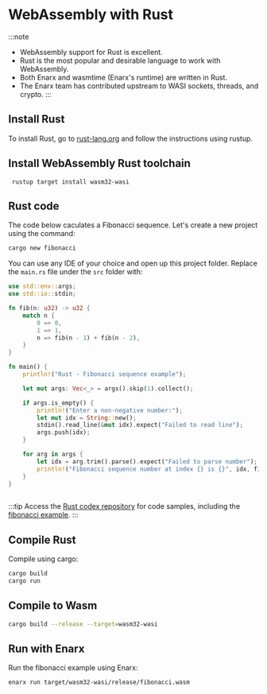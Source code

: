 # WebAssembly with Rust

:::note
* WebAssembly support for Rust is excellent.
* Rust is the most popular and desirable language to work with WebAssembly.
* Both Enarx and wasmtime (Enarx's runtime) are written in Rust.
* The Enarx team has contributed upstream to WASI sockets, threads, and crypto.
:::

## Install Rust

To install Rust, go to [rust-lang.org](https://www.rust-lang.org/tools/install) and follow the instructions using rustup.

## Install WebAssembly Rust toolchain

```
 rustup target install wasm32-wasi
```

## Rust code

The code below caculates a Fibonacci sequence. Let's create a new project using the command:

```bash
cargo new fibonacci
```

You can use any IDE of your choice and open up this project folder. Replace the `main.rs` file under the `src` folder with:
  
```rust
use std::env::args;
use std::io::stdin;

fn fib(n: u32) -> u32 {
    match n {
        0 => 0,
        1 => 1,
        n => fib(n - 1) + fib(n - 2),
    }
}

fn main() {
    println!("Rust - Fibonacci sequence example");

    let mut args: Vec<_> = args().skip(1).collect();

    if args.is_empty() {
        println!("Enter a non-negative number:");
        let mut idx = String::new();
        stdin().read_line(&mut idx).expect("Failed to read line");
        args.push(idx);
    }

    for arg in args {
        let idx = arg.trim().parse().expect("Failed to parse number");
        println!("Fibonacci sequence number at index {} is {}", idx, fib(idx));
    }
}
  
```
:::tip
Access the [Rust codex repository](https://github.com/enarx/codex/tree/main/examples/rust) for code samples, including the [fibonacci example](https://github.com/enarx/codex/tree/main/demos/fibonacci/rust).
:::

## Compile Rust

Compile using cargo:

``` bash
cargo build
cargo run
```

## Compile to Wasm

```bash
cargo build --release --target=wasm32-wasi
```

## Run with Enarx

Run the fibonacci example using Enarx:

```bash
enarx run target/wasm32-wasi/release/fibonacci.wasm
```

	

